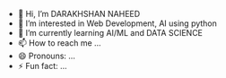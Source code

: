 - 👋 Hi, I’m DARAKHSHAN NAHEED
- 👀 I’m interested in Web Development, AI using python
- 🌱 I’m currently learning AI/ML and DATA SCIENCE
- 📫 How to reach me ...
- 😄 Pronouns: ...
- ⚡ Fun fact: ...

<!---
khandolly786/khandolly786 is a ✨ special ✨ repository because its `README.md` (this file) appears on your GitHub profile.
You can click the Preview link to take a look at your changes.
--->
